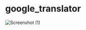 # google_translator
![Screenshot (1)](https://github.com/sagarmaddy38/google_translator/assets/120524602/958abffd-4be6-4f74-8ec6-f454fbe05e5d)
